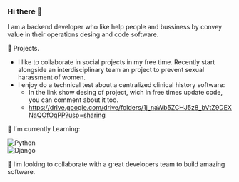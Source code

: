 ### Hi there 👋

I am a backend developer who like help people and bussiness by convey value in their operations desing and code software.

🔭 Projects.
- I like to collaborate in social projects in my free time. Recently start alongside an interdisciplinary team an project to prevent sexual harassment of women.
- I enjoy do a technical test about a centralized clinical history software:
  - In the link show desing of project, wich in free times update code, you can comment about it too.
  - https://drive.google.com/drive/folders/1j_naWb5ZCHJ5z8_bVtZ9DEXNaQOfOqPP?usp=sharing
  
 🌱 I´m currently Learning:
 
![Python](https://img.shields.io/badge/Python-3DDC84?style=for-the-badge&logo=python&logoColor=white&labelColor=101010)</br>
![Django](https://img.shields.io/badge/Django-3DDC84?style=for-the-badge&logo=django&logoColor=white&labelColor=101010)</br>

👯 I’m looking to collaborate with a great developers team to build amazing software.

<!--
**henrymorenoespitia/henrymorenoespitia** is a ✨ _special_ ✨ repository because its `README.md` (this file) appears on your GitHub profile.

Here are some ideas to get you started:

- 🔭 I’m currently working on ...
- 🌱 I’m currently learning ...
- 👯 I’m looking to collaborate on ...
- 🤔 I’m looking for help with ...
- 💬 Ask me about ...
- 📫 How to reach me: ...
- 😄 Pronouns: ...
- ⚡ Fun fact: ...
-->
